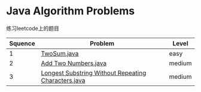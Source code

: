 # Java Algorithm Problems

练习leetcode上的题目

Squence | Problem | Level
---|---|---
1 | [TwoSum.java](https://github.com/FinchTong/JavaAlgorithmProblems/tree/master/src/problems/TwoSum.java) | easy
2 | [Add Two Numbers.java](https://github.com/FinchTong/JavaAlgorithmProblems/tree/master/src/problems/AddTwoNumbers.java) | medium
3 | [Longest Substring Without Repeating Characters.java](https://github.com/FinchTong/JavaAlgorithmProblems/tree/master/src/problems/LongestSubstringWithoutRepeatingCharacters.java) | medium

